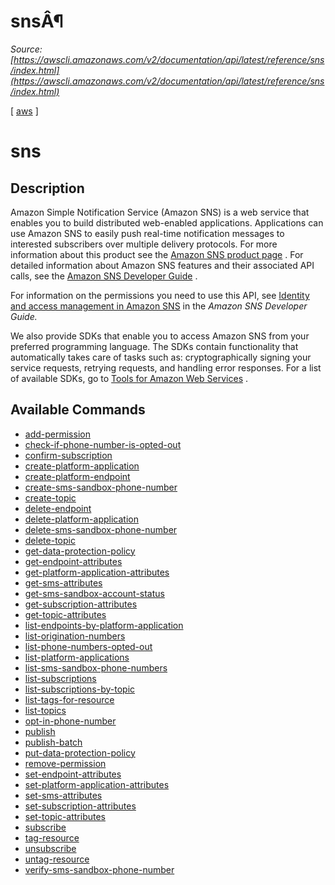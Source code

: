# snsÂ¶

*Source: [https://awscli.amazonaws.com/v2/documentation/api/latest/reference/sns/index.html](https://awscli.amazonaws.com/v2/documentation/api/latest/reference/sns/index.html)*

[ [aws](https://awscli.amazonaws.com/v2/documentation/api/latest/reference/index.html#cli-aws) ]

# sns

## Description

Amazon Simple Notification Service (Amazon SNS) is a web service that enables you to build distributed web-enabled applications. Applications can use Amazon SNS to easily push real-time notification messages to interested subscribers over multiple delivery protocols. For more information about this product see the [Amazon SNS product page](http://aws.amazon.com/sns/) . For detailed information about Amazon SNS features and their associated API calls, see the [Amazon SNS Developer Guide](https://docs.aws.amazon.com/sns/latest/dg/) .

For information on the permissions you need to use this API, see [Identity and access management in Amazon SNS](https://docs.aws.amazon.com/sns/latest/dg/sns-authentication-and-access-control.html) in the *Amazon SNS Developer Guide.*

We also provide SDKs that enable you to access Amazon SNS from your preferred programming language. The SDKs contain functionality that automatically takes care of tasks such as: cryptographically signing your service requests, retrying requests, and handling error responses. For a list of available SDKs, go to [Tools for Amazon Web Services](http://aws.amazon.com/tools/) .

## Available Commands

- [add-permission](https://awscli.amazonaws.com/v2/documentation/api/latest/reference/sns/add-permission.html)
- [check-if-phone-number-is-opted-out](https://awscli.amazonaws.com/v2/documentation/api/latest/reference/sns/check-if-phone-number-is-opted-out.html)
- [confirm-subscription](https://awscli.amazonaws.com/v2/documentation/api/latest/reference/sns/confirm-subscription.html)
- [create-platform-application](https://awscli.amazonaws.com/v2/documentation/api/latest/reference/sns/create-platform-application.html)
- [create-platform-endpoint](https://awscli.amazonaws.com/v2/documentation/api/latest/reference/sns/create-platform-endpoint.html)
- [create-sms-sandbox-phone-number](https://awscli.amazonaws.com/v2/documentation/api/latest/reference/sns/create-sms-sandbox-phone-number.html)
- [create-topic](https://awscli.amazonaws.com/v2/documentation/api/latest/reference/sns/create-topic.html)
- [delete-endpoint](https://awscli.amazonaws.com/v2/documentation/api/latest/reference/sns/delete-endpoint.html)
- [delete-platform-application](https://awscli.amazonaws.com/v2/documentation/api/latest/reference/sns/delete-platform-application.html)
- [delete-sms-sandbox-phone-number](https://awscli.amazonaws.com/v2/documentation/api/latest/reference/sns/delete-sms-sandbox-phone-number.html)
- [delete-topic](https://awscli.amazonaws.com/v2/documentation/api/latest/reference/sns/delete-topic.html)
- [get-data-protection-policy](https://awscli.amazonaws.com/v2/documentation/api/latest/reference/sns/get-data-protection-policy.html)
- [get-endpoint-attributes](https://awscli.amazonaws.com/v2/documentation/api/latest/reference/sns/get-endpoint-attributes.html)
- [get-platform-application-attributes](https://awscli.amazonaws.com/v2/documentation/api/latest/reference/sns/get-platform-application-attributes.html)
- [get-sms-attributes](https://awscli.amazonaws.com/v2/documentation/api/latest/reference/sns/get-sms-attributes.html)
- [get-sms-sandbox-account-status](https://awscli.amazonaws.com/v2/documentation/api/latest/reference/sns/get-sms-sandbox-account-status.html)
- [get-subscription-attributes](https://awscli.amazonaws.com/v2/documentation/api/latest/reference/sns/get-subscription-attributes.html)
- [get-topic-attributes](https://awscli.amazonaws.com/v2/documentation/api/latest/reference/sns/get-topic-attributes.html)
- [list-endpoints-by-platform-application](https://awscli.amazonaws.com/v2/documentation/api/latest/reference/sns/list-endpoints-by-platform-application.html)
- [list-origination-numbers](https://awscli.amazonaws.com/v2/documentation/api/latest/reference/sns/list-origination-numbers.html)
- [list-phone-numbers-opted-out](https://awscli.amazonaws.com/v2/documentation/api/latest/reference/sns/list-phone-numbers-opted-out.html)
- [list-platform-applications](https://awscli.amazonaws.com/v2/documentation/api/latest/reference/sns/list-platform-applications.html)
- [list-sms-sandbox-phone-numbers](https://awscli.amazonaws.com/v2/documentation/api/latest/reference/sns/list-sms-sandbox-phone-numbers.html)
- [list-subscriptions](https://awscli.amazonaws.com/v2/documentation/api/latest/reference/sns/list-subscriptions.html)
- [list-subscriptions-by-topic](https://awscli.amazonaws.com/v2/documentation/api/latest/reference/sns/list-subscriptions-by-topic.html)
- [list-tags-for-resource](https://awscli.amazonaws.com/v2/documentation/api/latest/reference/sns/list-tags-for-resource.html)
- [list-topics](https://awscli.amazonaws.com/v2/documentation/api/latest/reference/sns/list-topics.html)
- [opt-in-phone-number](https://awscli.amazonaws.com/v2/documentation/api/latest/reference/sns/opt-in-phone-number.html)
- [publish](https://awscli.amazonaws.com/v2/documentation/api/latest/reference/sns/publish.html)
- [publish-batch](https://awscli.amazonaws.com/v2/documentation/api/latest/reference/sns/publish-batch.html)
- [put-data-protection-policy](https://awscli.amazonaws.com/v2/documentation/api/latest/reference/sns/put-data-protection-policy.html)
- [remove-permission](https://awscli.amazonaws.com/v2/documentation/api/latest/reference/sns/remove-permission.html)
- [set-endpoint-attributes](https://awscli.amazonaws.com/v2/documentation/api/latest/reference/sns/set-endpoint-attributes.html)
- [set-platform-application-attributes](https://awscli.amazonaws.com/v2/documentation/api/latest/reference/sns/set-platform-application-attributes.html)
- [set-sms-attributes](https://awscli.amazonaws.com/v2/documentation/api/latest/reference/sns/set-sms-attributes.html)
- [set-subscription-attributes](https://awscli.amazonaws.com/v2/documentation/api/latest/reference/sns/set-subscription-attributes.html)
- [set-topic-attributes](https://awscli.amazonaws.com/v2/documentation/api/latest/reference/sns/set-topic-attributes.html)
- [subscribe](https://awscli.amazonaws.com/v2/documentation/api/latest/reference/sns/subscribe.html)
- [tag-resource](https://awscli.amazonaws.com/v2/documentation/api/latest/reference/sns/tag-resource.html)
- [unsubscribe](https://awscli.amazonaws.com/v2/documentation/api/latest/reference/sns/unsubscribe.html)
- [untag-resource](https://awscli.amazonaws.com/v2/documentation/api/latest/reference/sns/untag-resource.html)
- [verify-sms-sandbox-phone-number](https://awscli.amazonaws.com/v2/documentation/api/latest/reference/sns/verify-sms-sandbox-phone-number.html)